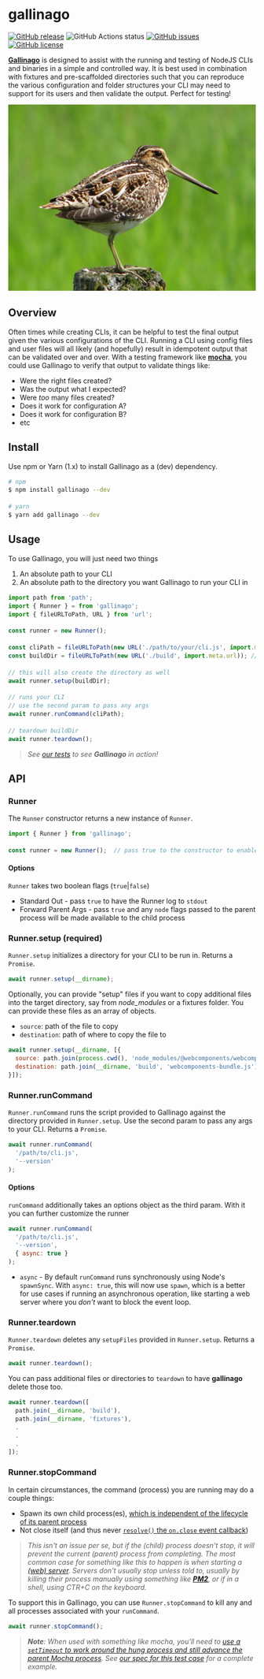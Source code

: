# gallinago
[![GitHub release](https://img.shields.io/github/tag/thescientist13/gallinago.svg)](https://github.com/thescientist13/gallinago/tags)
![GitHub Actions status](https://github.com/thescientist13/gallinago/workflows/Master%20Integration/badge.svg)
[![GitHub issues](https://img.shields.io/github/issues-pr-raw/thescientist13/gallinago.svg)](https://github.com/thescientist13/gallinago/issues)
[![GitHub license](https://img.shields.io/badge/license-MIT-blue.svg)](https://raw.githubusercontent.com/thescientist13/gallinago/master/LICENSE.md)

[**Gallinago**](https://en.wikipedia.org/wiki/Snipe) is designed to assist with the running and testing of NodeJS CLIs and binaries in a simple and controlled way.  It is best used in combination with fixtures and pre-scaffolded directories such that you can reproduce the various configuration and folder structures your CLI may need to support for its users and then validate the output.  Perfect for testing!

![gallinago](./.github/assets/gallinago.jpg)

## Overview
Often times while creating CLIs, it can be helpful to test the final output given the various configurations of the CLI.  Running a CLI using config files and user files will all likely (and hopefully) result in idempotent output that can be validated over and over.  With a testing framework like [**mocha**](https://mochajs.org/), you could use Gallinago to verify that output to validate things like:
- Were the right files created?
- Was the output what I expected?
- Were _too_ many files created?
- Does it work for configuration A?
- Does it work for configuration B?
- etc


## Install
Use npm or Yarn (1.x) to install Gallinago as a (dev) dependency.
```sh
# npm
$ npm install gallinago --dev

# yarn
$ yarn add gallinago --dev
```


## Usage
To use Gallinago, you will just need two things
1. An absolute path to your CLI
1. An absolute path to the directory you want Gallinago to run your CLI in

```js
import path from 'path';
import { Runner } = from 'gallinago';
import { fileURLToPath, URL } from 'url';

const runner = new Runner();

const cliPath = fileURLToPath(new URL('./path/to/your/cli.js', import.meta.url)); // required
const buildDir = fileURLToPath(new URL('./build', import.meta.url)); // required

// this will also create the directory as well
await runner.setup(buildDir);

// runs your CLI
// use the second param to pass any args
await runner.runCommand(cliPath);

// teardown buildDir
await runner.teardown();
```

> _See [our tests](https://github.com/thescientist13/gallinago/blob/master/test/cases/runner-cli/runner.cli.spec.js) to see **Gallinago** in action!_

## API

### Runner
The `Runner` constructor returns a new instance of `Runner`.

```js
import { Runner } from 'gallinago';

const runner = new Runner();  // pass true to the constructor to enable stdout
```

#### Options
`Runner` takes two boolean flags (`true`|`false`)
- Standard Out - pass `true` to have the Runner log to `stdout`
- Forward Parent Args - pass `true` and any `node` flags passed to the parent process will be made available to the child process

### Runner.setup (required)
`Runner.setup` initializes a directory for your CLI to be run in.  Returns a `Promise`.

```js
await runner.setup(__dirname);
```

Optionally, you can provide "setup" files if you want to copy additional files into the target directory, say from _node_modules_ or a fixtures folder.  You can provide these files as an array of objects.

* `source`: path of the file to copy
* `destination`: path of where to copy the file to

```js
await runner.setup(__dirname, [{
  source: path.join(process.cwd(), 'node_modules/@webcomponents/webcomponentsjs/webcomponents-bundle.js'),
  destination: path.join(__dirname, 'build', 'webcomponents-bundle.js')
}]);
```

### Runner.runCommand
`Runner.runCommand` runs the script provided to Gallinago against the directory provided in `Runner.setup`.  Use the second param to pass any args to your CLI.  Returns a `Promise`.

```js
await runner.runCommand(
  '/path/to/cli.js',
  '--version'
);
```

#### Options
`runCommand` additionally takes an options object as the third param.  With it you can further customize the runner

```js
await runner.runCommand(
  '/path/to/cli.js',
  '--version',
  { async: true }
);
```

- `async` - By default `runCommand` runs synchronously using Node's `spawnSync`.  With `async: true`, this will now use `spawn`, which is a better for use cases if running an asynchronous operation, like starting a web server where you _don't_ want to block the event loop.

### Runner.teardown
`Runner.teardown` deletes any `setupFiles` provided in `Runner.setup`.  Returns a `Promise`.

```js
await runner.teardown();
```

You can pass additional files or directories to `teardown` to have **gallinago** delete those too.
```js
await runner.teardown([
  path.join(__dirname, 'build'),
  path.join(__dirname, 'fixtures'),
  .
  .
  .
]);
```

### Runner.stopCommand
In certain circumstances, the command (process) you are running may do a couple things:
- Spawn its own child process(es), [which is independent of the lifecycle of its parent process](https://azimi.me/2014/12/31/kill-child_process-node-js.html)
- Not close itself (and thus never [`resolve()` the `on.close` event callback](https://github.com/thescientist13/gallinago/blob/0.3.0/src/lib/runner.js#L67))

> _This isn't an issue per se, but if the (child) process doesn't stop, it will prevent the current (parent) process from completing.  The most common case for something like this to happen is when starting a [(web) server](https://koajs.com/).  Servers don't usually stop unless told to, usually by killing their process manually using something like [**PM2**](https://pm2.keymetrics.io/), or if in a shell, using CTR+C on the keyboard._

To support this in Gallinago, you can use `Runner.stopCommand` to kill any and all processes associated with your `runCommand`.


```js
await runner.stopCommand();
```

> _**Note**: When used with something like mocha, you'll need to [use a `setTimeout` to work around the hung process and still advance the parent Mocha process](https://stackoverflow.com/a/24862303/417806).  See [our spec for this test case](https://github.com/thescientist13/gallinago/blob/master/test/cases/runner-cli-stop/runner.cli-stop.spec.js) for a complete example._